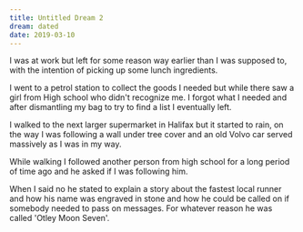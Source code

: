 ```yaml
---
title: Untitled Dream 2
dream: dated
date: 2019-03-10
---
```


I was at work but left for some reason way earlier than I was supposed to, with the intention of picking up some lunch ingredients.

I went to a petrol station to collect the goods I needed but while there saw a girl from High school who didn't recognize me. I forgot what I needed and after dismantling my bag to try to find a list I eventually left.

I walked to the next larger supermarket in Halifax but it started to rain, on the way I was following a wall under tree cover and an old Volvo car served massively as I was in my way.

While walking I followed another person from high school for a long period of time ago and he asked if I was following him.

When I said no he stated to explain a story about the fastest local runner and how his name was engraved in stone and how he could be called on if somebody needed to pass on messages. For whatever reason he was called 'Otley Moon Seven'.